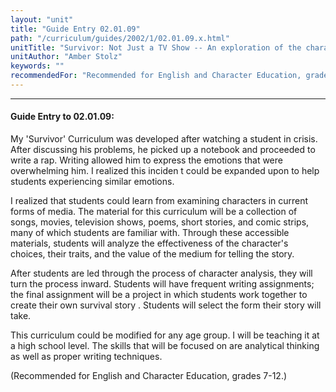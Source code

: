 ```yaml
---
layout: "unit"
title: "Guide Entry 02.01.09"
path: "/curriculum/guides/2002/1/02.01.09.x.html"
unitTitle: "Survivor: Not Just a TV Show -- An exploration of the character traits of survivors of the teenage years"
unitAuthor: "Amber Stolz"
keywords: ""
recommendedFor: "Recommended for English and Character Education, grades 7-12."
---
```

<body>
<hr/>
<h4>
Guide Entry to 02.01.09:
</h4>
My 'Survivor' Curriculum was developed after watching a student in crisis. After discussing his problems, he picked up a notebook and proceeded to write a rap. Writing allowed him to express the emotions that were overwhelming him. I realized this inciden
t could be expanded upon to help students experiencing similar emotions.
<p>
I realized that students could learn from examining characters in current forms of media. The material for this curriculum will be a collection of songs, movies, television shows, poems, short stories, and comic strips, many of which students are familiar
with. Through these accessible materials, students will analyze the effectiveness of the character's choices, their traits, and the value of the medium for telling the story.
</p>
<p>
After students are led through the process of character analysis, they will turn the process inward. Students will have frequent writing assignments; the final assignment will be a project in which students work together to create their own survival story
. Students will select the form their story will take.
</p>
<p>
This curriculum could be modified for any age group. I will be teaching it at a high school level. The skills that will be focused on are analytical thinking as well as proper writing techniques.
</p>
<p>
(Recommended for English and Character Education, grades 7-12.)
</p>
</body>